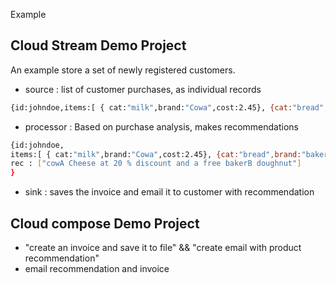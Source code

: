 Example

## Cloud Stream Demo Project

An example store a set of newly registered customers. 

- source : list of customer purchases, as individual records

```bash
{id:johndoe,items:[ { cat:"milk",brand:"Cowa",cost:2.45}, {cat:"bread",brand:"bakerA",cost:1.55}, ...]}
```
- processor : Based on purchase analysis, makes recommendations
```bash
{id:johndoe,
items:[ { cat:"milk",brand:"Cowa",cost:2.45}, {cat:"bread",brand:"bakerA",cost:1.55}, ...], 
rec : ["cowA Cheese at 20 % discount and a free bakerB doughnut"]
}
```
- sink : saves the invoice and email it to customer with recommendation


## Cloud compose Demo Project
- "create an invoice and save it to file" && "create email with product recommendation"
- email recommendation and invoice
